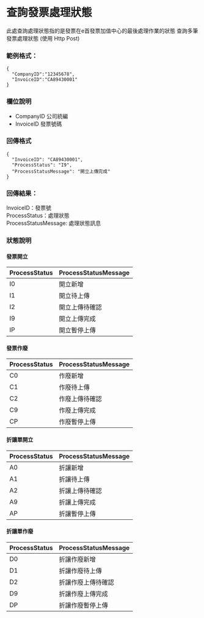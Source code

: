 # 查詢發票處理狀態

此處查詢處理狀態指的是發票在e首發票加值中心的最後處理作業的狀態
查詢多筆發票處理狀態 (使用 Http Post) <br />

### 範例格式：
```
{
  "CompanyID":"12345678",
  "InvoiceID":"CA89430001"
}
```
### 欄位說明
* CompanyID 公司統編
* InvoiceID 發票號碼

### 回傳格式
```
{
  "InvoiceID": "CA89430001",
  "ProcessStatus": "I9",
  "ProcessStatusMessage": "開立上傳完成"
}
```

### 回傳結果：
InvoiceID：發票號 <br />
ProcessStatus：處理狀態 <br />
ProcessStatusMessage: 處理狀態訊息 <br />

### 狀態說明
#### 發票開立
|ProcessStatus|ProcessStatusMessage|
|---|---|
|I0|開立新增|
|I1|開立待上傳|
|I2|開立上傳待確認|
|I9|開立上傳完成|
|IP|開立暫停上傳|

#### 發票作廢
|ProcessStatus|ProcessStatusMessage|
|---|---|
|C0|作廢新增|
|C1|作廢待上傳|
|C2|作廢上傳待確認|
|C9|作廢上傳完成|
|CP|作廢暫停上傳|

#### 折讓單開立
|ProcessStatus|ProcessStatusMessage|
|---|---|
|A0|折讓新增|
|A1|折讓待上傳|
|A2|折讓上傳待確認|
|A9|折讓上傳完成|
|AP|折讓暫停上傳|

#### 折讓單作廢
|ProcessStatus|ProcessStatusMessage|
|---|---|
|D0|折讓作廢新增|
|D1|折讓作廢待上傳|
|D2|折讓作廢上傳待確認|
|D9|折讓作廢上傳完成|
|DP|折讓作廢暫停上傳|

